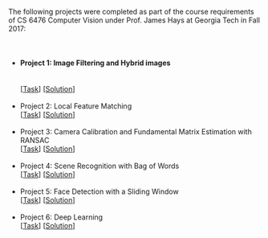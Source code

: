 <html lang="en">
<head>
  <meta charset="utf-8">
  <title>CV Projects</title>
</head>
<body>
  <p>The following projects were completed as part of the course requirements of CS 6476 Computer Vision under Prof. James Hays at Georgia Tech in Fall 2017:</p>
  <br>
  <ul style="list-style-type:disc">
    <li><b><h4>Project 1: Image Filtering and Hybrid images</b></h4>
      <br>
      [<a href="https://www.cc.gatech.edu/~hays/compvision2017/proj1">Task</a>]
      [<a href="http://htmlpreview.github.io/?https://github.com/nidhi-menon/Computer-Vision-Projects/blob/master/Project%201/index.html">Solution</a>]
    </li>
    <br>
    <li>Project 2: Local Feature Matching
      <br>
      [<a href="https://www.cc.gatech.edu/~hays/compvision2017/proj2">Task</a>]
      [<a href="http://htmlpreview.github.io/?https://github.com/nidhi-menon/Computer-Vision-Projects/blob/master/Project%202/index.html">Solution</a>]
    </li>
    <br>
    <li>Project 3: Camera Calibration and Fundamental Matrix Estimation with RANSAC
      <br>
      [<a href="https://www.cc.gatech.edu/~hays/compvision2017/proj3">Task</a>]
      [<a href="http://htmlpreview.github.io/?https://github.com/nidhi-menon/Computer-Vision-Projects/blob/master/Project%203/index.html">Solution</a>]
    </li>
    <br>
    <li>Project 4: Scene Recognition with Bag of Words
      <br>
      [<a href="https://www.cc.gatech.edu/~hays/compvision2017/proj4">Task</a>]
      [<a href="http://htmlpreview.github.io/?https://github.com/nidhi-menon/Computer-Vision-Projects/blob/master/Project%204/index.html">Solution</a>]
    </li>
    <br>
    <li>Project 5: Face Detection with a Sliding Window
      <br>
      [<a href="https://www.cc.gatech.edu/~hays/compvision2017/proj5">Task</a>]
      [<a href="http://htmlpreview.github.io/?https://github.com/nidhi-menon/Computer-Vision-Projects/blob/master/Project%205/index.html">Solution</a>]
    </li>
    <br>
    <li>Project 6: Deep Learning
      <br>
      [<a href="https://www.cc.gatech.edu/~hays/compvision2017/proj6">Task</a>]
      [<a href="http://htmlpreview.github.io/?https://github.com/nidhi-menon/Computer-Vision-Projects/blob/master/Project%206/index.html">Solution</a>]
    </li>
  </ul>
</body>
</html>

